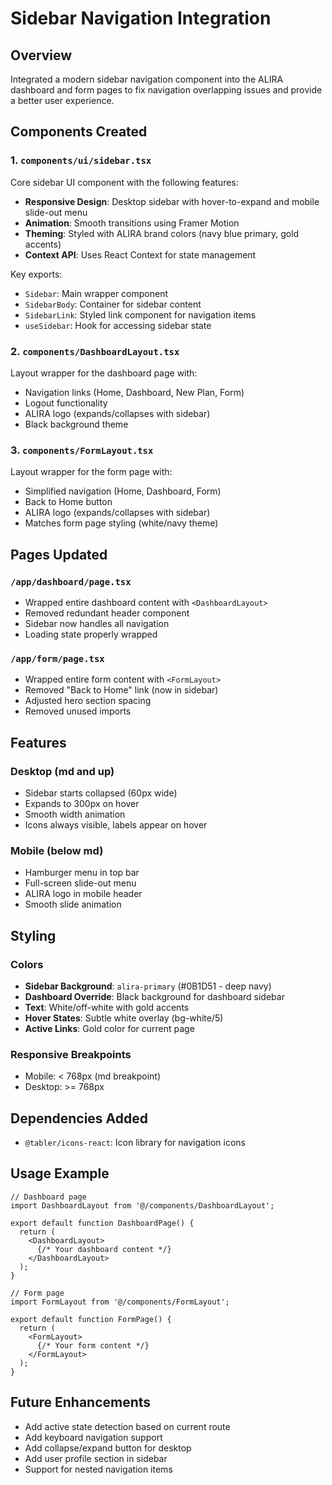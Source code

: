 # Sidebar Navigation Integration

## Overview
Integrated a modern sidebar navigation component into the ALIRA dashboard and form pages to fix navigation overlapping issues and provide a better user experience.

## Components Created

### 1. `components/ui/sidebar.tsx`
Core sidebar UI component with the following features:
- **Responsive Design**: Desktop sidebar with hover-to-expand and mobile slide-out menu
- **Animation**: Smooth transitions using Framer Motion
- **Theming**: Styled with ALIRA brand colors (navy blue primary, gold accents)
- **Context API**: Uses React Context for state management

Key exports:
- `Sidebar`: Main wrapper component
- `SidebarBody`: Container for sidebar content
- `SidebarLink`: Styled link component for navigation items
- `useSidebar`: Hook for accessing sidebar state

### 2. `components/DashboardLayout.tsx`
Layout wrapper for the dashboard page with:
- Navigation links (Home, Dashboard, New Plan, Form)
- Logout functionality
- ALIRA logo (expands/collapses with sidebar)
- Black background theme

### 3. `components/FormLayout.tsx`
Layout wrapper for the form page with:
- Simplified navigation (Home, Dashboard, Form)
- Back to Home button
- ALIRA logo (expands/collapses with sidebar)
- Matches form page styling (white/navy theme)

## Pages Updated

### `/app/dashboard/page.tsx`
- Wrapped entire dashboard content with `<DashboardLayout>`
- Removed redundant header component
- Sidebar now handles all navigation
- Loading state properly wrapped

### `/app/form/page.tsx`
- Wrapped entire form content with `<FormLayout>`
- Removed "Back to Home" link (now in sidebar)
- Adjusted hero section spacing
- Removed unused imports

## Features

### Desktop (md and up)
- Sidebar starts collapsed (60px wide)
- Expands to 300px on hover
- Smooth width animation
- Icons always visible, labels appear on hover

### Mobile (below md)
- Hamburger menu in top bar
- Full-screen slide-out menu
- ALIRA logo in mobile header
- Smooth slide animation

## Styling

### Colors
- **Sidebar Background**: `alira-primary` (#0B1D51 - deep navy)
- **Dashboard Override**: Black background for dashboard sidebar
- **Text**: White/off-white with gold accents
- **Hover States**: Subtle white overlay (bg-white/5)
- **Active Links**: Gold color for current page

### Responsive Breakpoints
- Mobile: < 768px (md breakpoint)
- Desktop: >= 768px

## Dependencies Added
- `@tabler/icons-react`: Icon library for navigation icons

## Usage Example

```tsx
// Dashboard page
import DashboardLayout from '@/components/DashboardLayout';

export default function DashboardPage() {
  return (
    <DashboardLayout>
      {/* Your dashboard content */}
    </DashboardLayout>
  );
}

// Form page
import FormLayout from '@/components/FormLayout';

export default function FormPage() {
  return (
    <FormLayout>
      {/* Your form content */}
    </FormLayout>
  );
}
```

## Future Enhancements
- Add active state detection based on current route
- Add keyboard navigation support
- Add collapse/expand button for desktop
- Add user profile section in sidebar
- Support for nested navigation items

